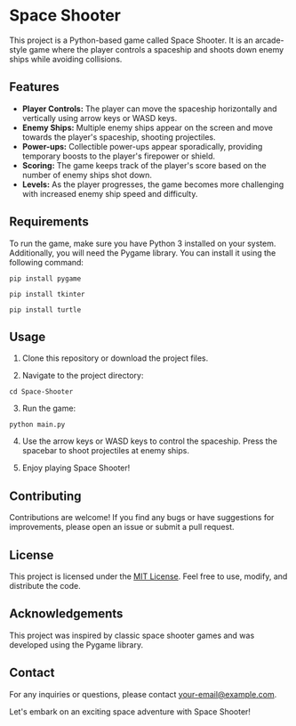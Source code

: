# Space Shooter

This project is a Python-based game called Space Shooter. It is an arcade-style game where the player controls a spaceship and shoots down enemy ships while avoiding collisions.

## Features

- **Player Controls:** The player can move the spaceship horizontally and vertically using arrow keys or WASD keys.
- **Enemy Ships:** Multiple enemy ships appear on the screen and move towards the player's spaceship, shooting projectiles.
- **Power-ups:** Collectible power-ups appear sporadically, providing temporary boosts to the player's firepower or shield.
- **Scoring:** The game keeps track of the player's score based on the number of enemy ships shot down.
- **Levels:** As the player progresses, the game becomes more challenging with increased enemy ship speed and difficulty.

## Requirements

To run the game, make sure you have Python 3 installed on your system. Additionally, you will need the Pygame library. You can install it using the following command:

```
pip install pygame
```

```
pip install tkinter
```
```
pip install turtle 
```

## Usage

1. Clone this repository or download the project files.

2. Navigate to the project directory:

```
cd Space-Shooter
```

3. Run the game:

```
python main.py
```

4. Use the arrow keys or WASD keys to control the spaceship. Press the spacebar to shoot projectiles at enemy ships.

5. Enjoy playing Space Shooter!

## Contributing

Contributions are welcome! If you find any bugs or have suggestions for improvements, please open an issue or submit a pull request.

## License

This project is licensed under the [MIT License](LICENSE). Feel free to use, modify, and distribute the code.

## Acknowledgements

This project was inspired by classic space shooter games and was developed using the Pygame library.

## Contact

For any inquiries or questions, please contact [your-email@example.com](mailto:your-email@example.com).

Let's embark on an exciting space adventure with Space Shooter!
